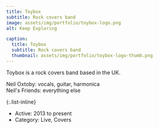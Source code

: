 ```yaml
---
title: Toybox
subtitle: Rock covers band
image: assets/img/portfolio/toybox-logo.png
alt: Keep Exploring

caption:
  title: Toybox
  subtitle: Rock covers band
  thumbnail: assets/img/portfolio/toybox-logo-thumb.png
---
```


Toybox is a rock covers band based in the UK.

Neil Oxtoby: vocals, guitar, harmonica<br/>
Neil's Friends: everything else



{:.list-inline}
- Active: 2013 to present
- Category: Live, Covers


